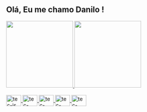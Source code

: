 ## Olá, Eu me chamo Danilo !
<div> 
  <a href="https://github.com/DaniloAlvesantos">
  <img height="180em" src="https://github-readme-stats.vercel.app/api?username=DaniloAlvesantos&show_icons=true&theme=dark&icon_color=FFFFFF&hide=contribs,prs"/>
  <img height="180em" src="https://github-readme-stats.vercel.app/api/top-langs/?username=DaniloAlvesantos&%layout=compact&langs_count=4&theme=dark" />
</div>  

 <div style="display:inline_block"><br>
    <img align="center" alt="tec-js" height="30" width="40" src="https://cdn.jsdelivr.net/gh/devicons/devicon/icons/javascript/javascript-original.svg" />
   <img align="center" alt="tec-react" height="30" width="40" src="https://cdn.jsdelivr.net/gh/devicons/devicon/icons/react/react-original-wordmark.svg"  />
   <img align="center" alt="tec-next" height="30" width="40" src="https://cdn.jsdelivr.net/gh/devicons/devicon/icons/nextjs/nextjs-original-wordmark.svg" />
   <img align="center" alt="tec-html" height="30" width="40" src="https://cdn.jsdelivr.net/gh/devicons/devicon/icons/html5/html5-original.svg" />
   <img align="center" alt="tec-css" height="30" width="40" src="https://cdn.jsdelivr.net/gh/devicons/devicon/icons/css3/css3-original.svg"  />
 </div>

